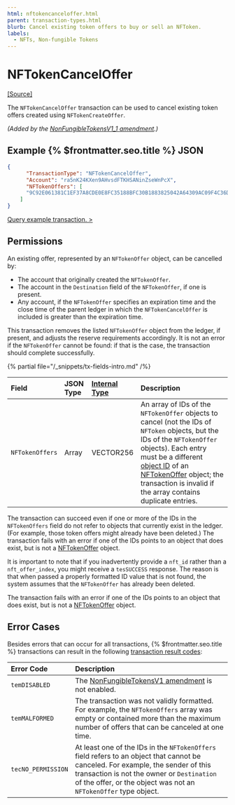 ```yaml
---
html: nftokencanceloffer.html
parent: transaction-types.html
blurb: Cancel existing token offers to buy or sell an NFToken.
labels:
  - NFTs, Non-fungible Tokens
---
```

# NFTokenCancelOffer
[[Source]](https://github.com/XRPLF/rippled/blob/master/src/ripple/app/tx/impl/NFTokenCancelOffer.cpp "Source")

The `NFTokenCancelOffer` transaction can be used to cancel existing token offers created using `NFTokenCreateOffer`.

_(Added by the [NonFungibleTokensV1_1 amendment](known-amendments.html#nonfungibletokensv1_1).)_

## Example {% $frontmatter.seo.title %} JSON

```json
{
      "TransactionType": "NFTokenCancelOffer",
      "Account": "ra5nK24KXen9AHvsdFTKHSANinZseWnPcX",
      "NFTokenOffers": [
      "9C92E061381C1EF37A8CDE0E8FC35188BFC30B1883825042A64309AC09F4C36D"
    ]
}
```

[Query example transaction. >](websocket-api-tool.html?server=wss%3A%2F%2Fs1.ripple.com%2F&req=%7B%22id%22%3A%22example_NFTokenCancelOffer%22%2C%22command%22%3A%22tx%22%2C%22transaction%22%3A%229FF6366C19F762AE3479DC01390CDE17F1055EFF0C52A28B8ACF0CC11AEF0CC5%22%2C%22binary%22%3Afalse%7D)

## Permissions

An existing offer, represented by an `NFTokenOffer` object, can be cancelled by:

* The account that originally created the `NFTokenOffer`.
* The account in the `Destination` field of the `NFTokenOffer`, if one is present.
* Any account, if the `NFTokenOffer` specifies an expiration time and the close time of the parent ledger in which the `NFTokenCancelOffer` is included is greater than the expiration time.

This transaction removes the listed `NFTokenOffer` object from the ledger, if present, and adjusts the reserve requirements accordingly. It is not an error if the `NFTokenOffer` cannot be found: if that is the case, the transaction should complete successfully.

{% partial file="/_snippets/tx-fields-intro.md" /%}

| Field             | JSON Type | [Internal Type](../../binary-format.md) | Description              |
|:------------------|:----------|:------------------|:-------------------------|
| `NFTokenOffers`     | Array     | VECTOR256         | An array of IDs of the `NFTokenOffer` objects to cancel (not the IDs of `NFToken` objects, but the IDs of the `NFTokenOffer` objects). Each entry must be a different [object ID](ledger-object-ids.html) of an [NFTokenOffer](../../ledger-data/ledger-entry-types/nftokenoffer.md) object; the transaction is invalid if the array contains duplicate entries. |

The transaction can succeed even if one or more of the IDs in the `NFTokenOffers` field do not refer to objects that currently exist in the ledger. (For example, those token offers might already have been deleted.) The transaction fails with an error if one of the IDs points to an object that does exist, but is not a [NFTokenOffer](../../ledger-data/ledger-entry-types/nftokenoffer.md) object.

It is important to note that if you inadvertently provide a `nft_id` rather than a `nft_offer_index`, you might receive a `tesSUCCESS` response. The reason is that when passed a properly formatted ID value that is not found, the system assumes that the `NFTokenOffer` has already been deleted.

The transaction fails with an error if one of the IDs points to an object that does exist, but is not a [NFTokenOffer](../../ledger-data/ledger-entry-types/nftokenoffer.md) object.

## Error Cases

Besides errors that can occur for all transactions, {% $frontmatter.seo.title %} transactions can result in the following [transaction result codes](../transaction-results/transaction-results.md):

| Error Code         | Description                                             |
|:-------------------|:--------------------------------------------------------|
| `temDISABLED`      | The [NonFungibleTokensV1 amendment](known-amendments.html#nonfungibletokensv1) is not enabled. |
| `temMALFORMED`     | The transaction was not validly formatted. For example, the `NFTokenOffers` array was empty or contained more than the maximum number of offers that can be canceled at one time. |
| `tecNO_PERMISSION` | At least one of the IDs in the `NFTokenOffers` field refers to an object that cannot be canceled. For example, the sender of this transaction is not the owner or `Destination` of the offer, or the object was not an `NFTokenOffer` type object. |
